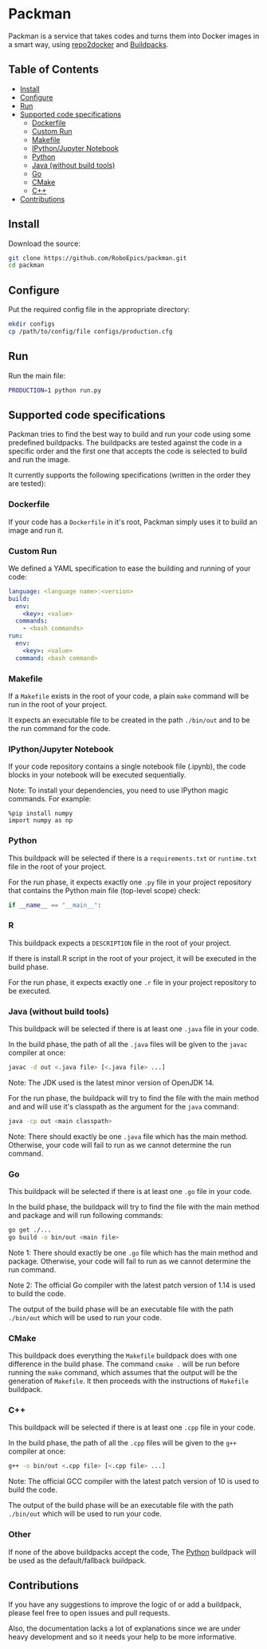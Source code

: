 # Packman

Packman is a service that takes codes and turns them into Docker images in a smart way, using [repo2docker](https://github.com/jupyter/repo2docker/) and [Buildpacks](https://www.heroku.com/elements/buildpacks).

## Table of Contents

- [Install](#install)
- [Configure](#configure)
- [Run](#run)
- [Supported code specifications](#supported-code-specifications)
  - [Dockerfile](#dockerfile)
  - [Custom Run](#custom-run)
  - [Makefile](#makefile)
  - [IPython/Jupyter Notebook](#ipython-jupyter-notebook)
  - [Python](#python)
  - [Java (without build tools)](#java-without-build-tools)
  - [Go](#go)
  - [CMake](#cmake)
  - [C++](#c++)
- [Contributions](#contributions)

## Install

Download the source:

```bash
git clone https://github.com/RoboEpics/packman.git
cd packman
```

## Configure

Put the required config file in the appropriate directory:

```bash
mkdir configs
cp /path/to/config/file configs/production.cfg
```

## Run

Run the main file:

```bash
PRODUCTION=1 python run.py
```

## Supported code specifications

Packman tries to find the best way to build and run your code using some predefined buildpacks.
The buildpacks are tested against the code in a specific order and the first one that accepts the code is selected to build and run the image.

It currently supports the following specifications (written in the order they are tested):

### Dockerfile

If your code has a `Dockerfile` in it's root, Packman simply uses it to build an image and run it.

### Custom Run

We defined a YAML specification to ease the building and running of your code:

```yaml
language: <language name>:<version>
build:
  env:
    <key>: <value>
  commands:
    - <bash commands>
run:
  env:
    <key>: <value>
  command: <bash command>
```

### Makefile

If a `Makefile` exists in the root of your code, a plain `make` command will be run in the root of your project.

It expects an executable file to be created in the path `./bin/out` and to be the run command for the code.

### IPython/Jupyter Notebook
If your code repository contains a single notebook file (.ipynb), the code blocks in your notebook will be executed
sequentially.

Note: To install your dependencies, you need to use IPython magic commands. For example:

```jupyter
%pip install numpy
import numpy as np
```

### Python

This buildpack will be selected if there is a `requirements.txt` or `runtime.txt` file in the root of your project.

For the run phase, it expects exactly one `.py` file in your project repository that contains the Python main file (top-level scope) check:

```python
if __name__ == "__main__":
```

### R

This buildpack expects a `DESCRIPTION` file in the root of your project.

If there is install.R script in the root of your project, it will be executed in the build phase.

For the run phase, it expects exactly one `.r` file in your project repository to be executed.

### Java (without build tools)

This buildpack will be selected if there is at least one `.java` file in your code.

In the build phase, the path of all the `.java` files will be given to the `javac` compiler at once:

```bash
javac -d out <.java file> [<.java file> ...]
```

Note: The JDK used is the latest minor version of OpenJDK 14.

For the run phase, the buildpack will try to find the file with the main method and and will use it's classpath as the argument for the `java` command:

```bash
java -cp out <main classpath>
```

Note: There should exactly be one `.java` file which has the main method. Otherwise, your code will fail to run as we cannot determine the run command.

### Go

This buildpack will be selected if there is at least one `.go` file in your code.

In the build phase, the buildpack will try to find the file with the main method and package and will run following commands:

```bash
go get ./...
go build -o bin/out <main file>
```

Note 1: There should exactly be one `.go` file which has the main method and package. Otherwise, your code will fail to run as we cannot determine the run command.

Note 2: The official Go compiler with the latest patch version of 1.14 is used to build the code.

The output of the build phase will be an executable file with the path `./bin/out` which will be used to run your code.

### CMake

This buildpack does everything the `Makefile` buildpack does with one difference in the build phase.
The command `cmake .` will be run before running the `make` command, which assumes that the output will be the generation of `Makefile`.
It then proceeds with the instructions of `Makefile` buildpack.

### C++

This buildpack will be selected if there is at least one `.cpp` file in your code.

In the build phase, the path of all the `.cpp` files will be given to the `g++` compiler at once:

```bash
g++ -o bin/out <.cpp file> [<.cpp file> ...]
```

Note: The official GCC compiler with the latest patch version of 10 is used to build the code.

The output of the build phase will be an executable file with the path `./bin/out` which will be used to run your code.

### Other

If none of the above buildpacks accept the code, The [Python](#python) buildpack will be used as the default/fallback buildpack.

## Contributions

If you have any suggestions to improve the logic of or add a buildpack, please feel free to open issues and pull requests.

Also, the documentation lacks a lot of explanations since we are under heavy development and so it needs your help to be more informative.

